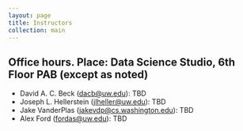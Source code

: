 ```yaml
---
layout: page
title: Instructors
collection: main
---
```


## Office hours. Place: Data Science Studio, 6th Floor PAB (except as noted)

- David A. C. Beck (dacb@uw.edu): TBD
- Joseph L. Hellerstein (jlheller@uw.edu): TBD
- Jake VanderPlas (jakevdp@cs.washington.edu): TBD
- Alex Ford (fordas@uw.edu): TBD
